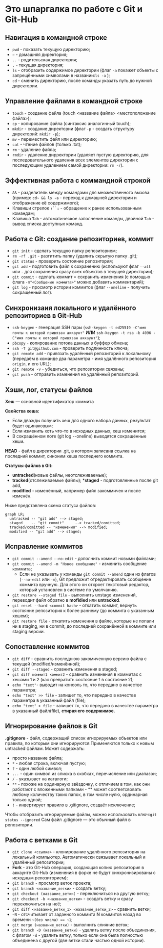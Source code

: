 # Это шпаргалка по работе с Git и Git-Hub


## Навигация в командной строке 
* `pwd` - показать текущую директорию;
* `~` - домашняя директория;
* `..` - родительская директория;
* `.` - текущая директория;
* `ls` - отобразить содержимое директории (флаг `-a` покажет объекты с запрещёнными символами в названии:`ls -a` );
* `cd` - сменить директорию, после команды указать путь до нужной директории.

## Управление файлами в командной строке
* `touch` - создание файла (touch <название файла> <местоположение файла>);
* `cp` - копирование файла (синтаксис аналогичный touch);
* `mkdir` - создание директории (флаг `-p` - создать структуру директорий: `mkdir -p`);
* `mv` - переместить файл или директорию;
* `cat` - чтение файлов (только .txt);
* `rm` - удаление файла;
* `rmdir` - удаление дирректории (удаляет пустую директорию, для последовательного удаления всех элементов директории с последующим удалением самой директории: `rm -r`).


## Эффективная работа с коммандной строкой
* `&&` - разделитель между командами для множественного вызова (пример: `cd~ && ls -a` - переход к домашней директории и отображение её содержимого);
* Клавиши стрелок `↑``↓` - обращение к ранее использованным командам;
* Клавиша `Tab` - автоматическое заполнение команды, двойной `Tab` - вывод списка доступных команд.

## Работа с Git: создание репозиториев, коммит 
* `git init` - сделать текущую папку репозиторием;
* `rm -rf .git` - разгитить папку (удалить скрытую папку .git);
* `git status` - проверить состояние репозитория;
* `git add` - подготовить файл к сохранению (используют флаг `--all` или `.` для сохранения сразу всех объектов в текущей директории);
* `git commit` - сделать коммит = сохранить изменения (с помощью флага `-m"<Сообщение коммита>"` можно добавить комментарий);
* `git log` - просмотр истории коммитов (флаг `--oneline` - получить сокращённый лог).
 
## Синхронизаия локального и удалённого репозиториев в Git-Hub
* `ssh-keygen` - генерация SSH пары (`ssh-keygen -t ed25519 -C"имя почты к которой привязан аккаунт"` **ИЛИ** `ssh-keygen -t rsa -b 4096 -C"имя почты к которой привязан аккаунт"`);
* `pbcopy` - копирование потока данных в буффер обмена;
* `ssh -T git@github.com` - проверить подлинность ключа;
* `git remote add` - привязать удалённый репозиторий к локальному (передаём в команде два параметра - имя удалённого репозитория `origin`, и его URL);
* `git remote -v` - убедиться, что репозитории связаны;
* `git push` - отправить изменения на удалённый репозиторий.

## Хэши, лог, статусы файлов
__Хеш__ — основной идентификатор коммита 

__Свойства хеша:__


* Если дважды получить хеш для одного набора данных, результат будет одинаковым;
* Если изменить хоть что-то в исходных данных, хеш изменится;
* В сокращённом логе (git log --oneline) выводятся сокращённые хеши.

__HEAD__ - файл в директории .git, в котором записана ссылка на последний коммит, синоним хеша последнего коммита. 

__Статусы файлов в Git:__
* __untracked__(новые файлы, неотслеживаемые);
* __tracked__(отслеживаемые файлы);
*__staged__ - подготовленные после git add, 
* __modified__ - изменённый, например файл закоммичен и после изменён. 

Ниже представлена схема статуса файлов: 


```mermaid
graph LR;
  untracked -- "git add" --> staged;
  staged    -- "git commit"     --> tracked/comitted;
  tracked/comitted -- "изменения" --> modified;
  modified -- "git add" --> staged;
``` 
## Исправление коммитов
* `git commit --amend --no-edit` - дополнить коммит новыми файлами;
* `git commit --amend -m "Новое сообщение"` - изменить сообщение коммита;
    * Если не указывать у команды `git commit --amend` один из флагов (`--no-edit` или `-m`), Git предложит отредактировать сообщение коммита вручную. Для этого он откроет текстовый редактор, который установлен в системе по умолчанию.
* `git restore --staged file` - выполнить unstage изменений, переводит файл обратно в **mofidied** или **untracked**.
* `git reset --hard <commit hash>` - откатить коммит, вернуть состояние репозитория к более раннему (до коммита с указанным хешем);
* `git restore file` - откатить изменения в файле, которые не попали ни в staging, ни в commit, до последней сохранённой в коммите или staging версии.

## Сопоставление коммитов 
* `git diff` - сравнить последнюю закомиченную версию файла с текущей (modified/изменённой);
* `git diff --staged` - сравнить изменения в staged; 
* `git diff коммит1 коммит2` - сравнить изменения в коммитах с хешами 1 и 2 (как превратить состояние 1 в состояние 2);
* `echo "text"`- выводит на консоль то, что передано в качестве параметра;
* `echo "text" >> file` - запишет то, что передано в качестве параметра в указанный файл (file);
* `echo "text" > file` - запишет то, что передано в качестве параметра в указанный файл(file), **стирая его содержимое**.

## Игнорирование файлов в Git
__.gitignore__ - файл, содержащий список игнорируемых объектов или правила, по которым они игнорируются.Применяются только к новым untracked файлам. Может содержать:

* просто название файла;
* `*` - любая строка, включая пустую;
* `?` - один любой символ;
* `...` - один символ из списка в скобках, перечисление или диапазон;
* `/` - указывает на каталоги;
* `**` - похоже на ординарную звёздочку, с отличием в том, как они работают с вложенными папками - ** может соответсвовать любому количеству таких папок, в том числе нулю, ординарная только одной;
* `!` - инвертирует правило в .gitignore, создаёт исключение;


Чтобы отобразить игнорируемые файлы, можно использовать ключ:`git status --ignored`
Сам файл .gitignore — это обычный файл в репозитории. 

## Работа с ветками в Git
* `git clone <ссылка>` - клонирование удалённого репозитория на локальный компьютер. Автоматически связывает локальный и удалённый репозитории;
* __Fork__ - это Git-Hub операция, создающая копию репозитория в аккаунте Git-Hub (изменения в форке не будут синхронизированы с исходным репозиторием);
* `git branch` - просмотр веток проекта; 
* `git branch <название_ветки>` - создать ветку;
* `git checkout (название_ветки)` - переключиться на другую ветку;
* `git checkout -b <название_ветки>` - создать ветку и сразу переключиться на неё;
* `git diff <название_ветки_1> <название_ветки_2>` - сравнить ветки;
* `~N` - отсчитывает от заданного коммита N коммитов назад во времени `~(без числа) == ~1`;
* `git merge (название_ветки)` - выполнить слияние веток;
* `git branch -D (название_ветки)` - удалить ветку после объединения, с флагом `-d` - удалить ветку, только если она была полностью объединена с другой (две ветки стали частью одной истории).



